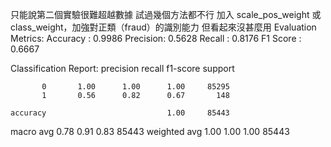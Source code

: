 只能說第二個實驗很難超越數據 試過幾個方法都不行
加入 scale_pos_weight 或 class_weight，加強對正類（fraud）的識別能力 但看起來沒甚麼用
Evaluation Metrics:
Accuracy : 0.9986
Precision: 0.5628
Recall   : 0.8176
F1 Score : 0.6667

Classification Report:
              precision    recall  f1-score   support

           0       1.00      1.00      1.00     85295
           1       0.56      0.82      0.67       148

    accuracy                           1.00     85443
   macro avg       0.78      0.91      0.83     85443
weighted avg       1.00      1.00      1.00     85443